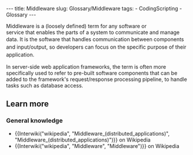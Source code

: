 --- title: Middleware slug: Glossary/Middleware tags: - CodingScripting - Glossary ---

Middleware is a (loosely defined) term for any software or service that enables the parts of a system to communicate and manage data. It is the software that handles <span style="line-height: 1.5;">communication between components and input/output, so developers can focus on the specific purpose of their application. </span>

In server-side web application frameworks, the term is often more specifically used to refer to pre-built software components that can be added to the framework's request/response processing pipeline, to handle tasks such as database access.

## Learn more

### General knowledge

- {{Interwiki("wikipedia", "Middleware\_(distributed\_applications)", "Middleware\_(distributed\_applications)")}} on Wikipedia
- {{Interwiki("wikipedia", "Middleware", "Middleware")}} on Wikipedia

